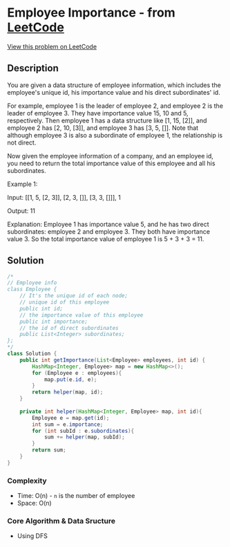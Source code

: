 # Employee Importance - from [LeetCode](https://leetcode.com)
[View this problem on LeetCode](https://leetcode.com/problems/employee-importance/)

## Description
You are given a data structure of employee information, which includes the employee's unique id, his importance value and his direct subordinates' id.

For example, employee 1 is the leader of employee 2, and employee 2 is the leader of employee 3. They have importance value 15, 10 and 5, respectively. Then employee 1 has a data structure like [1, 15, [2]], and employee 2 has [2, 10, [3]], and employee 3 has [3, 5, []]. Note that although employee 3 is also a subordinate of employee 1, the relationship is not direct.

Now given the employee information of a company, and an employee id, you need to return the total importance value of this employee and all his subordinates.

Example 1:

Input: [[1, 5, [2, 3]], [2, 3, []], [3, 3, []]], 1

Output: 11

Explanation:
Employee 1 has importance value 5, and he has two direct subordinates: employee 2 and employee 3. They both have importance value 3. So the total importance value of employee 1 is 5 + 3 + 3 = 11.


## Solution
```java
/*
// Employee info
class Employee {
    // It's the unique id of each node;
    // unique id of this employee
    public int id;
    // the importance value of this employee
    public int importance;
    // the id of direct subordinates
    public List<Integer> subordinates;
};
*/
class Solution {
    public int getImportance(List<Employee> employees, int id) {
        HashMap<Integer, Employee> map = new HashMap<>();
        for (Employee e : employees){
            map.put(e.id, e);
        }
        return helper(map, id);
    }
    
    private int helper(HashMap<Integer, Employee> map, int id){
        Employee e = map.get(id);
        int sum = e.importance;
        for (int subId : e.subordinates){
            sum += helper(map, subId);
        }
        return sum;
    }
}
```
### Complexity
* Time: O(n) - `n` is the number of employee
* Space: O(n)

### Core Algorithm & Data Sructure
* Using DFS

